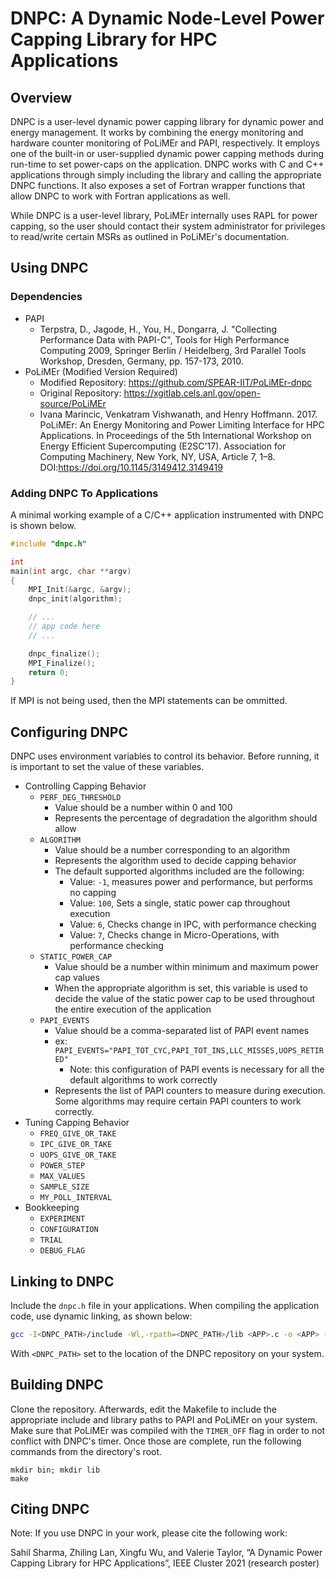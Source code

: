 # DNPC: A Dynamic Node-Level Power Capping Library for HPC Applications

## Overview
DNPC is a user-level dynamic power capping library for dynamic power and energy management. 
It works by combining the energy monitoring and hardware counter monitoring of PoLiMEr and PAPI, respectively.
It employs one of the built-in or user-supplied dynamic power capping methods during run-time to set power-caps on the application.
DNPC works with C and C++ applications through simply including the library and calling the appropriate DNPC functions.
It also exposes a set of Fortran wrapper functions that allow DNPC to work with Fortran applications as well.

While DNPC is a user-level library, PoLiMEr internally uses RAPL for power capping, so the user should contact their system administrator for privileges to read/write certain MSRs as outlined in PoLiMEr's documentation.

## Using DNPC
### Dependencies
- PAPI
	- Terpstra, D., Jagode, H., You, H., Dongarra, J. "Collecting Performance Data with PAPI-C", Tools for High Performance Computing 2009, Springer Berlin / Heidelberg, 3rd Parallel Tools Workshop, Dresden, Germany, pp. 157-173, 2010. 
- PoLiMEr (Modified Version Required)
	- Modified Repository: https://github.com/SPEAR-IIT/PoLiMEr-dnpc
	- Original Repository: https://xgitlab.cels.anl.gov/open-source/PoLiMEr
	- Ivana Marincic, Venkatram Vishwanath, and Henry Hoffmann. 2017. PoLiMEr: An Energy Monitoring and Power Limiting Interface for HPC Applications. In Proceedings of the 5th International Workshop on Energy Efficient Supercomputing (E2SC'17). Association for Computing Machinery, New York, NY, USA, Article 7, 1–8. DOI:https://doi.org/10.1145/3149412.3149419

### Adding DNPC To Applications 
A minimal working example of a C/C++ application instrumented with DNPC is shown below.
```C
#include "dnpc.h"

int
main(int argc, char **argv)
{
	MPI_Init(&argc, &argv);
	dnpc_init(algorithm);

	// ...
	// app code here
	// ...

	dnpc_finalize();
	MPI_Finalize();
	return 0;
}
```
If MPI is not being used, then the MPI statements can be ommitted.

## Configuring DNPC
DNPC uses environment variables to control its behavior.
Before running, it is important to set the value of these variables.
- Controlling Capping Behavior
	- `PERF_DEG_THRESHOLD`
		- Value should be a number within 0 and 100
		- Represents the percentage of degradation the algorithm should allow
	- `ALGORITHM`
		- Value should be a number corresponding to an algorithm
		- Represents the algorithm used to decide capping behavior
		- The default supported algorithms included are the following:
			- Value: `-1`, measures power and performance, but performs no capping 
			- Value: `100`, Sets a single, static power cap throughout execution 
			- Value: `6`, Checks change in IPC, with performance checking
			- Value: `7`, Checks change in Micro-Operations, with performance checking
	- `STATIC_POWER_CAP`
		- Value should be a number within minimum and maximum power cap values
		- When the appropriate algorithm is set, this variable is used to decide the value of the static power cap to be used throughout the entire execution of the application
	- `PAPI_EVENTS`
		- Value should be a comma-separated list of PAPI event names
		- ex: `PAPI_EVENTS="PAPI_TOT_CYC,PAPI_TOT_INS,LLC_MISSES,UOPS_RETIRED"`
			- Note: this configuration of PAPI events is necessary for all the default algorithms to work correctly
		- Represents the list of PAPI counters to measure during execution. Some algorithms may require certain PAPI counters to work correctly.
- Tuning Capping Behavior
	- `FREQ_GIVE_OR_TAKE`
	- `IPC_GIVE_OR_TAKE`
	- `UOPS_GIVE_OR_TAKE`
	- `POWER_STEP`
	- `MAX_VALUES`
	- `SAMPLE_SIZE`
	- `MY_POLL_INTERVAL`
- Bookkeeping
	- `EXPERIMENT`
	- `CONFIGURATION`
	- `TRIAL`
	- `DEBUG_FLAG`

## Linking to DNPC
Include the `dnpc.h` file in your applications.
When compiling the application code, use dynamic linking, as shown below:

```bash
gcc -I<DNPC_PATH>/include -Wl,-rpath=<DNPC_PATH>/lib <APP>.c -o <APP> -L<DNPC_PATH>/lib -ldnpc
```

With `<DNPC_PATH>` set to the location of the DNPC repository on your system.

## Building DNPC
Clone the repository. 
Afterwards, edit the Makefile to include the appropriate include and library paths to PAPI and PoLiMEr on your system. 
Make sure that PoLiMEr was compiled with the `TIMER_OFF` flag in order to not conflict with DNPC's timer.
Once those are complete, run the following commands from the directory's root.
```
mkdir bin; mkdir lib
make
```

## Citing DNPC 
Note: If you use DNPC in your work, please cite the following work:

Sahil Sharma, Zhiling Lan, Xingfu Wu, and Valerie Taylor, “A Dynamic Power Capping Library for HPC Applications”, IEEE Cluster 2021 (research poster)

